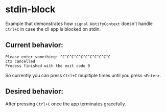# stdin-block

Example that demonstrates how `signal.NotifyContext` doesn't handle `Ctrl+C` in case the cli app is blocked on stdin.

## Current behavior:
```
Please enter something: ^C^C^C^C^C^C^C^C^C^C^C
ctx cancelled
Process finished with the exit code 0
```
So currently you can press `Ctrl+C` mupltiple times until you press `<Enter>`.

## Desired behavior:
After pressing `Ctrl+C` once the app terminates gracefully.
